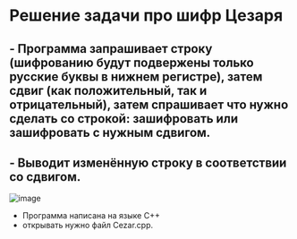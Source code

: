 # Решение задачи про шифр Цезаря
## - Программа запрашивает строку (шифрованию будут подвержены только русские буквы в нижнем регистре), затем сдвиг (как положительный, так и отрицательный), затем спрашивает что нужно сделать со строкой: зашифровать или зашифровать с нужным сдвигом.
## - Выводит изменённую строку в соответствии со сдвигом.
![image](https://user-images.githubusercontent.com/90555557/137635913-d4bee132-376d-4d0f-b27c-eff34593f597.png)
- Программа написана на языке C++
- открывать нужно файл Cezar.cpp.
